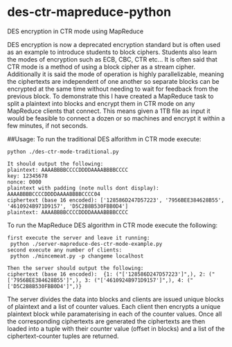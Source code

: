 # des-ctr-mapreduce-python
DES encryption in CTR mode using MapReduce

DES encryption is now a deprecated encryption standard but is often used as an example to introduce students to block ciphers. Students also learn the modes of encryption such as ECB, CBC, CTR etc... It is often said that CTR mode is a method of using a block cipher as a stream cipher. Additionally it is said the mode of operation is highly parallelizable, meaning the ciphertexts are independent of one another so separate blocks can be encrypted at the same time without needing to wait for feedback from the previous block. To demonstrate this I have created a MapReduce task to split a plaintext into blocks and encrypt them in CTR mode on any MapReduce clients that connect. This means given a 1TB file as input it would be feasible to connect a dozen or so machines and encrypt it within a few minutes, if not seconds.

##Usage:
To run the traditional DES alforithm in CTR mode execute:
```
python ./des-ctr-mode-traditional.py

It should output the following:
plaintext: AAAABBBBCCCCDDDDAAAABBBBCCCC
key: 12345678
nonce: 0000
plaintext with padding (note nulls dont display): AAAABBBBCCCCDDDDAAAABBBBCCCC04
ciphertext (base 16 encoded): ['128586D247D57223', '7956BEE384628B55', '4610924B971D9157', 'D5C2B8B530FBB0D4']
plaintext: AAAABBBBCCCCDDDDAAAABBBBCCCC

```
To run the MapReduce DES algorithm in CTR mode execute the following:
```
first execute the server and leave it running: 
 python ./server-mapreduce-des-ctr-mode-example.py
second execute any number of clients:
 python ./mincemeat.py -p changeme localhost 

Then the server should output the following:
ciphertext (base 16 encoded):  {1: ("['128586D247D57223']",), 2: ("['7956BEE384628B55']",), 3: ("['4610924B971D9157']",), 4: ("['D5C2B8B530FBB0D4']",)}

```

The server divides the data into blocks and clients are issued unique blocks of plaintext and a list of counter values. Each client then encrypts a unique plaintext block while paramaterising in each of the counter values. Once all the corresponding ciphertexts are generated the ciphertexts are then loaded into a tuple with their counter value (offset in blocks) and a list of the ciphertext-counter tuples are returned.
